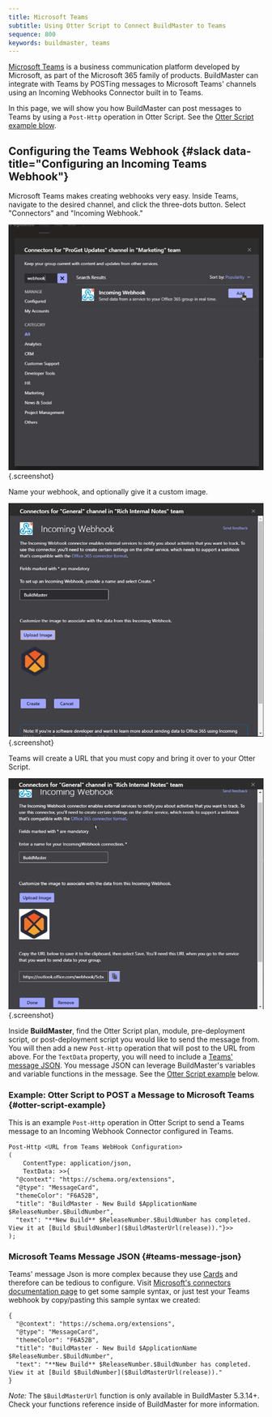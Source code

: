 ```yaml
---
title: Microsoft Teams
subtitle: Using Otter Script to Connect BuildMaster to Teams
sequence: 800
keywords: buildmaster, teams
---
```


[Microsoft Teams](https://www.microsoft.com/en-us/microsoft-365/microsoft-teams/group-chat-software) is a business communication platform developed by Microsoft, as part of the Microsoft 365 family of products. BuildMaster can integrate with Teams by POSTing messages to Microsoft Teams' channels using an Incoming Webhooks Connector built in to Teams.

In this page, we will show you how BuildMaster can post messages to Teams by using a `Post-Http` operation in Otter Script. See the [Otter Script example blow](#otter-script-example).

## Configuring the Teams Webhook {#slack data-title="Configuring an Incoming Teams Webhook"}

Microsoft Teams makes creating webhooks very easy. Inside Teams, navigate to the desired channel, and click the three-dots button. Select "Connectors" and "Incoming Webhook."

![](/resources/documentation/buildmaster/Teams/TeamsConnectorAdd.png){.screenshot}

Name your webhook, and optionally give it a custom image.

![](/resources/documentation/buildmaster/Teams/TeamsConnectorConfig.png){.screenshot}

Teams will create a URL that you must copy and bring it over to your Otter Script.

![](/resources/documentation/buildmaster/Teams/TeamsConnectorConfig2.png){.screenshot}

Inside **BuildMaster**, find the Otter Script plan, module, pre-deployment script, or post-deployment script you would like to send the message from. You will then add a new `Post-Http` operation that will post to the URL from above.  For the `TextData` property, you will need to include a [Teams' message JSON](#teams-message-json).  You message JSON can leverage BuildMaster's variables and variable functions in the message.  See the [Otter Script example](#otter-script-example) below.


### Example: Otter Script to POST a Message to Microsoft Teams {#otter-script-example}

This is an example `Post-Http` operation in Otter Script to send a Teams message to an Incoming Webhook Connector configured in Teams.

```
Post-Http <URL from Teams WebHook Configuration>
(
    ContentType: application/json,
    TextData: >>{
  "@context": "https://schema.org/extensions",
  "@type": "MessageCard",
  "themeColor": "F6A52B",
  "title": "BuildMaster - New Build $ApplicationName $ReleaseNumber.$BuildNumber",
  "text": "**New Build** $ReleaseNumber.$BuildNumber has completed.  View it at [Build $BuildNumber]($BuildMasterUrl(release))."}>>
);
```

### Microsoft Teams Message JSON {#teams-message-json}

Teams' message Json is more complex because they use [Cards](https://docs.microsoft.com/en-us/microsoftteams/platform/task-modules-and-cards/cards/cards-reference) and therefore can be tedious to configure. Visit [Microsoft's connectors documentation page]( https://docs.microsoft.com/en-us/outlook/actionable-messages/send-via-connectors) to get some sample syntax, or just test your Teams webhook by copy/pasting this sample syntax we created:

```
{
  "@context": "https://schema.org/extensions",
  "@type": "MessageCard",
  "themeColor": "F6A52B",
  "title": "BuildMaster - New Build $ApplicationName $ReleaseNumber.$BuildNumber",
  "text": "**New Build** $ReleaseNumber.$BuildNumber has completed. View it at [Build $BuildNumber]($BuildMasterUrl(release))."
}
```

_Note:_ The `$BuildMasterUrl` function is only available in BuildMaster 5.3.14+. Check your functions reference inside of BuildMaster for more information.